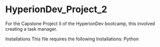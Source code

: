 # HyperionDev_Project_2
For the Capstone Project II of the HyperionDev bootcamp, this involved creating a task manager.

Installations
This file requires the following Installations: 
Python
